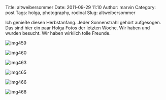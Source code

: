 Title: altweibersommer
Date: 2011-09-29 11:10
Author: marvin
Category: post
Tags: holga, photography, rodinal
Slug: altweibersommer

Ich genieße diesen Herbstanfang. Jeder Sonnenstrahl gehört aufgesogen.
Das sind hier ein paar Holga Fotos der letzten Woche. Wir haben und
wurden besucht. Wir haben wirklich tolle Freunde.

![img459]({filename}/images/6194339963_bb542e993d_b.jpg)

![img460]({filename}/images/6194341809_487bd07653_b.jpg)

![img463]({filename}/images/6194343479_9e909389a2_b.jpg)

![img465]({filename}/images/6194861200_ef627481f8_b.jpg)

![img466]({filename}/images/6194862224_7737c710fd_b.jpg)

![img468]({filename}/images/6194346551_bbccf2900b_b.jpg)

